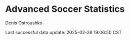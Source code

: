 # Advanced Soccer Statistics
Denis Ostroushko

<!-- gfm -->

Last successful data update: 2025-02-28 19:06:50 CST
